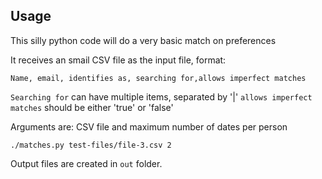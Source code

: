## Usage

This silly python code will do a very basic match on preferences



It receives an smail CSV file as the input file, format:

```
Name, email, identifies as, searching for,allows imperfect matches
```

`Searching for` can have multiple items, separated by '|'
`allows imperfect matches` should be either 'true' or 'false'


Arguments are: CSV file and maximum number of dates per person
```
./matches.py test-files/file-3.csv 2
```


Output files are created in `out` folder. 
